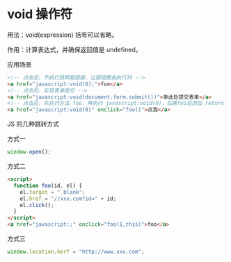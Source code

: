 # void 操作符

用法：void(expression) 括号可以省略。

作用：计算表达式，并确保返回值是 undefined。

应用场景

```html
<!-- 点击后，不执行跳转超链接，让超链接去执行JS -->
<a href="javascript:void(0);">foo</a>
<!-- 点击后，实现表单提交 -->
<a href="javascript:void(document.form.submit())">单此处提交表单</a>
<!-- 点击后，先执行方法 foo，再执行 javascript:void(0)，如果foo后添加 return false，将不会执行-->
<a href="javascript:void(0)" onclick="foo()">点我</a>
```

JS 的几种跳转方式

方式一

```javascript
window.open();
```

方式二

```html
<script>
  function foo(id, el) {
    el.target = "_blank";
    el.href = "//xxx.com?id=" + id;
    el.click();
  }
</script>
<a href="javascript:;" onclick="foo(1,this)">foo</a>
```

方式三

```javascript
window.location.herf = "http://www.xxx.com";
```
